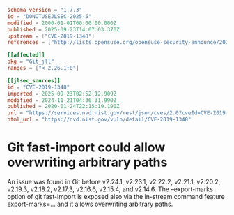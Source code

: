 ```toml
schema_version = "1.7.3"
id = "DONOTUSEJLSEC-2025-5"
modified = 2000-01-01T00:00:00.000Z
published = 2025-09-23T14:07:03.370Z
upstream = ["CVE-2019-1348"]
references = ["http://lists.opensuse.org/opensuse-security-announce/2020-01/msg00056.html", "http://lists.opensuse.org/opensuse-security-announce/2020-05/msg00003.html", "https://access.redhat.com/errata/RHSA-2020:0228", "https://lore.kernel.org/git/xmqqr21cqcn9.fsf%40gitster-ct.c.googlers.com/T/#u", "https://public-inbox.org/git/xmqqr21cqcn9.fsf%40gitster-ct.c.googlers.com/", "https://security.gentoo.org/glsa/202003-30", "https://security.gentoo.org/glsa/202003-42", "https://support.apple.com/kb/HT210729", "http://lists.opensuse.org/opensuse-security-announce/2020-01/msg00056.html", "http://lists.opensuse.org/opensuse-security-announce/2020-05/msg00003.html", "https://access.redhat.com/errata/RHSA-2020:0228", "https://lore.kernel.org/git/xmqqr21cqcn9.fsf%40gitster-ct.c.googlers.com/T/#u", "https://public-inbox.org/git/xmqqr21cqcn9.fsf%40gitster-ct.c.googlers.com/", "https://security.gentoo.org/glsa/202003-30", "https://security.gentoo.org/glsa/202003-42", "https://support.apple.com/kb/HT210729"]

[[affected]]
pkg = "Git_jll"
ranges = ["< 2.26.1+0"]

[[jlsec_sources]]
id = "CVE-2019-1348"
imported = 2025-09-23T02:52:12.909Z
modified = 2024-11-21T04:36:31.990Z
published = 2020-01-24T22:15:19.190Z
url = "https://services.nvd.nist.gov/rest/json/cves/2.0?cveId=CVE-2019-1348"
html_url = "https://nvd.nist.gov/vuln/detail/CVE-2019-1348"
```

# Git fast-import could allow overwriting arbitrary paths

An issue was found in Git before v2.24.1, v2.23.1, v2.22.2, v2.21.1, v2.20.2, v2.19.3, v2.18.2, v2.17.3, v2.16.6, v2.15.4, and v2.14.6. The –export-marks option of git fast-import is exposed also via the in-stream command feature export-marks=... and it allows overwriting arbitrary paths.

